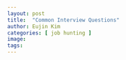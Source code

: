 ```yaml
---
layout: post
title:  "Common Interview Questions"
author: Eujin Kim
categories: [ job hunting ]
image: 
tags: 
---
```


